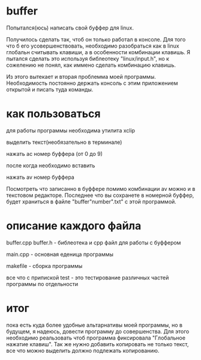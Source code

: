 # buffer
Попытался(юсь) написать свой буффер для linux.

Получилось сделать так, чтоб он только работал в консоле. Для того что б его усовершенствовать, необходимо разобраться как в linux глобальн считывать клавиши, а в особенности комбинации клавишь. Я пытался сделать это используя библеотеку "linux/input.h", но к сожелению не понял, как иммено сделать комбинацию клавишь.

Из этого вытекает и вторая проблемма моей программы. Необходимость постоянно держать консоль с этим приложением открытой и писать туда команды.

# как пользоваться
для работы программы необходима утилита xclip

выделить текст(необязательно в терминале)

нажать ac номер буффера (от 0 до 9)

после когда необходимо вставить

нажать av номер буффера

Посмотреть что записанно в буффере помимо комбинации av можно и в текстовом редакторе. Последнее что вы сохранете в номерной буффер, будет храниться в файле "buffer"number".txt" с этой программой.

# описание каждого файла
buffer.cpp buffer.h - библеотека и cpp файл для работы с буффером

main.cpp - основная еденица программы

makefile - сборка программы

все что с припиской test - это тестирование различных частей программы по отдельности

# итог 
пока есть куда более удобные альтарнативы моей программы, но в будущем, я надеюсь, довести программу до совершенства. Для этого необходимо реальзовать чтоб программа фиксировала "Глобальное нажатие клавиш". Так же нужно добавить копировать не только текст, все что можно выделить должно подлежать копированию.   
